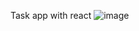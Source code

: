 Task app with react
![image](https://github.com/YiMonk/React-task/assets/102770835/752b16f9-bc86-4d40-855f-f1e5511e7eaa)

